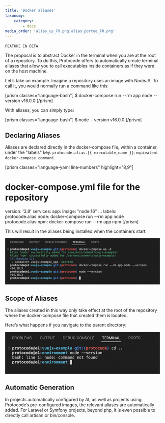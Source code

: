 ```yaml
---
title: 'Docker aliases'
taxonomy:
    category:
        - docs
media_order: 'alias_up_FR.png,alias_portee_FR.png'
---
```


`FEATURE IN BETA`

The proposal is to abstract Docker in the terminal when you are at the root of a repository. To do this, Protocode offers to automatically create terminal aliases that allow you to call executables inside containers as if they were on the host machine.

Let’s take an example. Imagine a repository uses an image with NodeJS. To call it, you would normally run a command like this:

[prism classes="language-bash"]
$ docker-compose run --rm app node --version
v16.0.0
[/prism]

With aliases, you can simply type:

[prism classes="language-bash"]
$ node --version
v16.0.0
[/prism]

## Declaring Aliases

Aliases are declared directly in the docker-compose file, within a container, under the "labels" key. 
`protocode.alias.{{ executable_name }}`: `equivalent docker-compose command`.

[prism classes="language-yaml line-numbers" highlight="8,9"]
# docker-compose.yml file for the repository
version: '3.8'
services:
  app:
    image: "node:16"
    ...
    labels:
      protocode.alias.node: docker-compose run --rm app node
      protocode.alias.npm: docker-compose run --rm app npm
[/prism]

This will result in the aliases being installed when the containers start:

![alias_up_FR](alias_up_FR.png?style=max-width:35rem;)

## Scope of Aliases

The aliases created in this way only take effect at the root of the repository where the docker-compose file that created them is located.

Here’s what happens if you navigate to the parent directory:

![alias_portee_FR](alias_portee_FR.png?style=max-width:25rem;)

## Automatic Generation

In projects automatically configured by AI, as well as projects using Protocode’s pre-configured images, the relevant aliases are automatically added. For Laravel or Symfony projects, beyond php, it is even possible to directly call artisan or bin/console.
